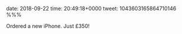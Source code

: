 date: 2018-09-22
time: 20:49:18+0000
tweet: 1043603165864710146
%%%

Ordered a new iPhone. Just £350!
